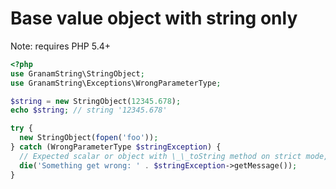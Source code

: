 # Base value object with string only

Note: requires PHP 5.4+

```php
<?php
use GranamString\StringObject;
use GranamString\Exceptions\WrongParameterType;

$string = new StringObject(12345.678);
echo $string; // string '12345.678'

try {
  new StringObject(fopen('foo'));
} catch (WrongParameterType $stringException) {
  // Expected scalar or object with \_\_toString method on strict mode, got resource.
  die('Something get wrong: ' . $stringException->getMessage());
}
```
